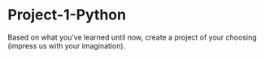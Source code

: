 # Project-1-Python
Based on what you’ve learned until now, create a project of your choosing (impress us with your imagination).
